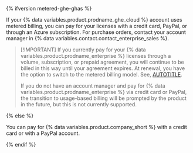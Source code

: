 {% ifversion metered-ghe-ghas %}

If your {% data variables.product.prodname_ghe_cloud %} account uses metered billing, you can pay for your licenses with a credit card, PayPal, or through an Azure subscription. For purchase orders, contact your account manager in {% data variables.contact.contact_enterprise_sales %}.

> [!IMPORTANT] If you currently pay for your {% data variables.product.prodname_enterprise %} licenses through a volume, subscription, or prepaid agreement, you will continue to be billed in this way until your agreement expires. At renewal, you have the option to switch to the metered billing model. See, [AUTOTITLE](/billing/using-the-enhanced-billing-platform-for-enterprises/getting-started-with-the-enhanced-billing-platform).
>
> If you do not have an account manager and pay for {% data variables.product.prodname_enterprise %} via credit card or PayPal, the transition to usage-based billing will be prompted by the product in the future, but this is not currently supported.

{% else %}

You can pay for {% data variables.product.company_short %} with a credit card or with a PayPal account.

{% endif %}
